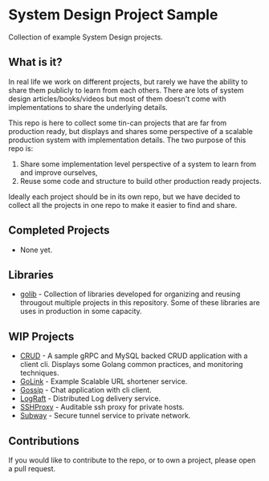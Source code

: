# System Design Project Sample

Collection of example System Design projects.

## What is it?

In real life we work on different projects, but rarely we have the ability to share them
publicly to learn from each others. There are lots of system design articles/books/videos
but most of them doesn't come with implementations to share the underlying details.

This repo is here to collect some tin-can projects that are far from production ready, but displays
and shares some perspective of a scalable production system with implementation details. The
two purpose of this repo is:

  1. Share some implementation level perspective of a system to learn from and improve ourselves,
  2. Reuse some code and structure to build other production ready projects.

Ideally each project should be in its own repo, but we have decided to collect all the projects
in one repo to make it easier to find and share.

## Completed Projects

- None yet.

## Libraries

- [golib](golib/README.md) - Collection of libraries developed for organizing and
reusing througout multiple projects in this repository. Some of these libraries are
uses in production in some capacity.

## WIP Projects

- [CRUD](crud/README.md) - A sample gRPC and MySQL backed CRUD application with a client cli.
Displays some Golang common practices, and monitoring techniques.
- [GoLink](golink/README.md) - Example Scalable URL shortener service.
- [Gossip](gossip/README.md) - Chat application with cli client.
- [LogRaft](lograft/README.md) - Distributed Log delivery service.
- [SSHProxy](sshproxy/README.md) - Auditable ssh proxy for private hosts.
- [Subway](subway/README.md) - Secure tunnel service to private network.

## Contributions

If you would like to contribute to the repo, or to own a project, please open a pull request.
